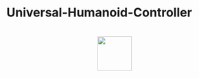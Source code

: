 # Universal-Humanoid-Controller

<div align="center">
 <h1> <img src=".demo.webm" width="80px"></h1>
</div>

